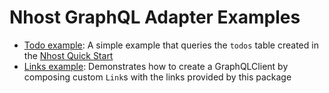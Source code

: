 # Nhost GraphQL Adapter Examples

* [Todo example](https://github.com/nhost/nhost-dart/tree/main/packages/nhost_graphql_adapter/example/lib/todo_example.dart): A simple example that queries the `todos` table created in the [Nhost Quick Start](https://docs.nhost.io/quick-start)
* [Links example](https://github.com/nhost/nhost-dart/tree/main/packages/nhost_graphql_adapter/example/lib/links_example.dart): Demonstrates how to create a GraphQLClient by composing custom `Link`s with the links provided by this package
